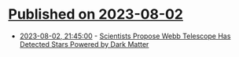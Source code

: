 # [Published on 2023-08-02](index.md)

* [2023-08-02, 21:45:00](https://soylentnews.org/article.pl?sid=23/08/01/1055252&from=rss) - [Scientists Propose Webb Telescope Has Detected Stars Powered by Dark Matter](https://soylentnews.org/article.pl?sid=23/08/01/1055252&from=rss)
